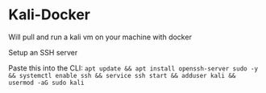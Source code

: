# Kali-Docker
Will pull and run a kali vm on your machine with docker

Setup an SSH server

Paste this into the CLI:
`apt update && apt install openssh-server sudo -y && systemctl enable ssh && service ssh start && adduser kali && usermod -aG sudo kali`
